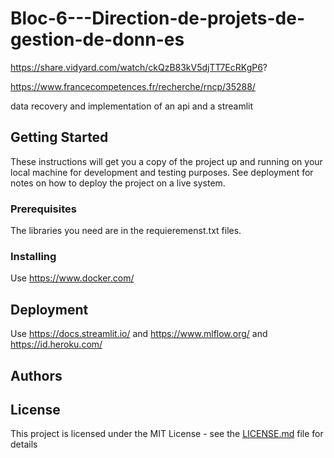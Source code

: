 # Bloc-6---Direction-de-projets-de-gestion-de-donn-es

https://share.vidyard.com/watch/ckQzB83kV5djTT7EcRKgP6?

https://www.francecompetences.fr/recherche/rncp/35288/

data recovery and implementation of an api and a streamlit

## Getting Started

These instructions will get you a copy of the project up and running on your local machine for development and testing purposes. See deployment for notes on how to deploy the project on a live system.

### Prerequisites

The libraries you need are in the requieremenst.txt files.

### Installing

Use https://www.docker.com/


## Deployment

Use https://docs.streamlit.io/ and https://www.mlflow.org/ and https://id.heroku.com/

## Authors


## License

This project is licensed under the MIT License - see the [LICENSE.md](LICENSE.md) file for details
